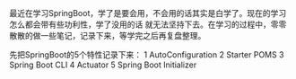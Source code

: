 最近在学习SpringBoot，学了是要会用，不会用的话其实是白学了。现在的学习怎么都会带有些功利性，学了没用的话
就无法坚持下去。在学习的过程中，零零散散的做一些笔记，记录下来，等学完之后再复盘整理。

先把SpringBoot的5个特性记录下来：
1 AutoConfiguration
2 Starter POMS
3 Spring Boot CLI
4 Actuator
5 Spring Boot Initializer